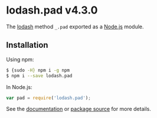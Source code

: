 # lodash.pad v4.3.0

The [lodash](https://lodash.com/) method `_.pad` exported as a [Node.js](https://nodejs.org/) module.

## Installation

Using npm:
```bash
$ {sudo -H} npm i -g npm
$ npm i --save lodash.pad
```

In Node.js:
```js
var pad = require('lodash.pad');
```

See the [documentation](https://lodash.com/docs#pad) or [package source](https://github.com/lodash/lodash/blob/4.3.0-npm-packages/lodash.pad) for more details.
